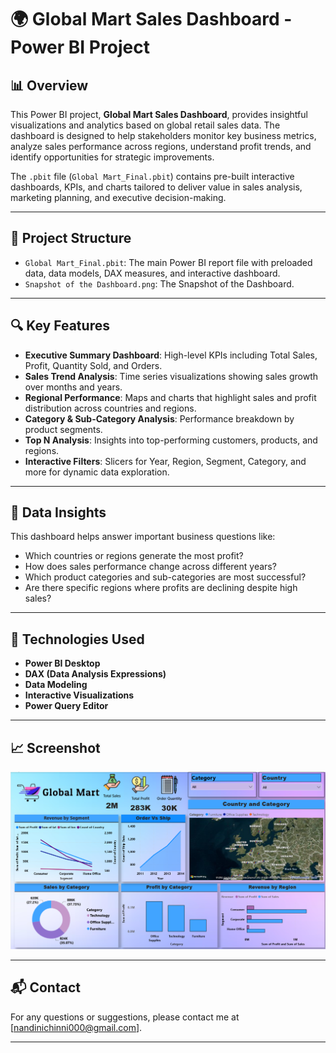 # 🌍 Global Mart Sales Dashboard - Power BI Project

## 📊 Overview

This Power BI project, **Global Mart Sales Dashboard**, provides insightful visualizations and analytics based on global retail sales data. The dashboard is designed to help stakeholders monitor key business metrics, analyze sales performance across regions, understand profit trends, and identify opportunities for strategic improvements.

The `.pbit` file (`Global Mart_Final.pbit`) contains pre-built interactive dashboards, KPIs, and charts tailored to deliver value in sales analysis, marketing planning, and executive decision-making.

---

## 📁 Project Structure

* `Global Mart_Final.pbit`: The main Power BI report file with preloaded data, data models, DAX measures, and interactive dashboard.
* `Snapshot of the Dashboard.png`: The Snapshot of the Dashboard.

---

## 🔍 Key Features

* **Executive Summary Dashboard**: High-level KPIs including Total Sales, Profit, Quantity Sold, and Orders.
* **Sales Trend Analysis**: Time series visualizations showing sales growth over months and years.
* **Regional Performance**: Maps and charts that highlight sales and profit distribution across countries and regions.
* **Category & Sub-Category Analysis**: Performance breakdown by product segments.
* **Top N Analysis**: Insights into top-performing customers, products, and regions.
* **Interactive Filters**: Slicers for Year, Region, Segment, Category, and more for dynamic data exploration.

---

## 🧠 Data Insights

This dashboard helps answer important business questions like:

* Which countries or regions generate the most profit?
* How does sales performance change across different years?
* Which product categories and sub-categories are most successful?
* Are there specific regions where profits are declining despite high sales?

---

## 📌 Technologies Used

* **Power BI Desktop**
* **DAX (Data Analysis Expressions)**
* **Data Modeling**
* **Interactive Visualizations**
* **Power Query Editor**

---


## 📈 Screenshot

![Dashboard Preview](https://github.com/Nandini-Chinni/Global-Mart-Dashboard/blob/main/Snapshot%20of%20the%20Dashboard.png)

---


## 📬 Contact

For any questions or suggestions, please contact me at \[[nandinichinni000@gmail.com](mailto:nandinichinni000@gmail.com)].

---

